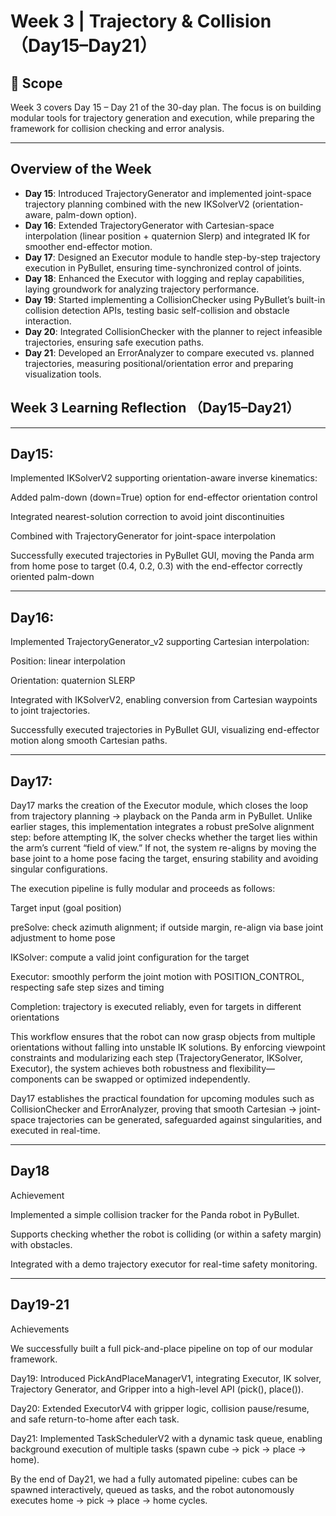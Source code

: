 # Week 3 | Trajectory & Collision （Day15–Day21）

## 📆 Scope
Week 3 covers Day 15 – Day 21 of the 30-day plan.
The focus is on building modular tools for trajectory generation and execution, while preparing the framework for collision checking and error analysis.

---

## Overview of the Week
- **Day 15**: Introduced TrajectoryGenerator and implemented joint-space trajectory planning combined with the new IKSolverV2 (orientation-aware, palm-down option).
- **Day 16**: Extended TrajectoryGenerator with Cartesian-space interpolation (linear position + quaternion Slerp) and integrated IK for smoother end-effector motion.
- **Day 17**: Designed an Executor module to handle step-by-step trajectory execution in PyBullet, ensuring time-synchronized control of joints.
- **Day 18**: Enhanced the Executor with logging and replay capabilities, laying groundwork for analyzing trajectory performance.
- **Day 19**: Started implementing a CollisionChecker using PyBullet’s built-in collision detection APIs, testing basic self-collision and obstacle interaction.
- **Day 20**: Integrated CollisionChecker with the planner to reject infeasible trajectories, ensuring safe execution paths.
- **Day 21**: Developed an ErrorAnalyzer to compare executed vs. planned trajectories, measuring positional/orientation error and preparing visualization tools.

## Week 3 Learning Reflection （Day15–Day21）
---
## Day15:
Implemented IKSolverV2 supporting orientation-aware inverse kinematics:

Added palm-down (down=True) option for end-effector orientation control

Integrated nearest-solution correction to avoid joint discontinuities

Combined with TrajectoryGenerator for joint-space interpolation

Successfully executed trajectories in PyBullet GUI, moving the Panda arm from home pose to target (0.4, 0.2, 0.3) with the end-effector correctly oriented palm-down

---
## Day16:
Implemented TrajectoryGenerator_v2 supporting Cartesian interpolation:

Position: linear interpolation

Orientation: quaternion SLERP

Integrated with IKSolverV2, enabling conversion from Cartesian waypoints to joint trajectories.

Successfully executed trajectories in PyBullet GUI, visualizing end-effector motion along smooth Cartesian paths.

---
## Day17:
Day17 marks the creation of the Executor module, which closes the loop from trajectory planning → playback on the Panda arm in PyBullet. Unlike earlier stages, this implementation integrates a robust preSolve alignment step: before attempting IK, the solver checks whether the target lies within the arm’s current “field of view.” If not, the system re-aligns by moving the base joint to a home pose facing the target, ensuring stability and avoiding singular configurations.

The execution pipeline is fully modular and proceeds as follows:

Target input (goal position)

preSolve: check azimuth alignment; if outside margin, re-align via base joint adjustment to home pose

IKSolver: compute a valid joint configuration for the target

Executor: smoothly perform the joint motion with POSITION_CONTROL, respecting safe step sizes and timing

Completion: trajectory is executed reliably, even for targets in different orientations

This workflow ensures that the robot can now grasp objects from multiple orientations without falling into unstable IK solutions. By enforcing viewpoint constraints and modularizing each step (TrajectoryGenerator, IKSolver, Executor), the system achieves both robustness and flexibility—components can be swapped or optimized independently.

Day17 establishes the practical foundation for upcoming modules such as CollisionChecker and ErrorAnalyzer, proving that smooth Cartesian → joint-space trajectories can be generated, safeguarded against singularities, and executed in real-time.

---
## Day18
Achievement

Implemented a simple collision tracker for the Panda robot in PyBullet.

Supports checking whether the robot is colliding (or within a safety margin) with obstacles.

Integrated with a demo trajectory executor for real-time safety monitoring.

---
## Day19-21
Achievements

We successfully built a full pick-and-place pipeline on top of our modular framework.

Day19: Introduced PickAndPlaceManagerV1, integrating Executor, IK solver, Trajectory Generator, and Gripper into a high-level API (pick(), place()).

Day20: Extended ExecutorV4 with gripper logic, collision pause/resume, and safe return-to-home after each task.

Day21: Implemented TaskSchedulerV2 with a dynamic task queue, enabling background execution of multiple tasks (spawn cube → pick → place → home).

By the end of Day21, we had a fully automated pipeline: cubes can be spawned interactively, queued as tasks, and the robot autonomously executes home → pick → place → home cycles.
